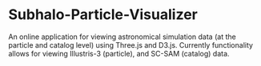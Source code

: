 # Subhalo-Particle-Visualizer

An online application for viewing astronomical simulation data (at the particle and catalog level) using Three.js and D3.js. 
Currently functionality allows for viewing Illustris-3 (particle), and SC-SAM (catalog) data. 
